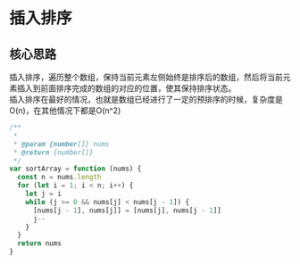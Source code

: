 # 插入排序

## 核心思路

插入排序，遍历整个数组，保持当前元素左侧始终是排序后的数组，然后将当前元素插入到前面排序完成的数组的对应的位置，使其保持排序状态。  
插入排序在最好的情况，也就是数组已经进行了一定的预排序的时候，复杂度是O(n)，在其他情况下都是O(n^2)

```js
/**
 *
 * @param {number[]} nums
 * @return {number[]}
 */
var sortArray = function (nums) {
  const n = nums.length
  for (let i = 1; i < n; i++) {
    let j = i
    while (j >= 0 && nums[j] < nums[j - 1]) {
      [nums[j - 1], nums[j]] = [nums[j], nums[j - 1]]
      j--
    }
  }
  return nums
}
```
